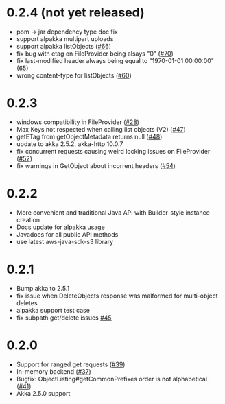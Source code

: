 0.2.4 (not yet released)
=======
* pom -> jar dependency type doc fix
* support alpakka multipart uploads
* support alpakka listObjects ([#66](https://github.com/findify/s3mock/issues/66))
* fix bug with etag on FileProvider being alsays "0" ([#70](https://github.com/findify/s3mock/issues/70))
* fix last-modified header always being equal to "1970-01-01 00:00:00"([65](https://github.com/findify/s3mock/issues/70))
* wrong content-type for listObjects ([#60](https://github.com/findify/s3mock/issues/60))

0.2.3
=======
* windows compatibility in FileProvider ([#28](https://github.com/findify/s3mock/issues/28))
* Max Keys not respected when calling list objects (V2) ([#47](https://github.com/findify/s3mock/issues/47))
* getETag from getObjectMetadata returns null ([#48](https://github.com/findify/s3mock/issues/48))
* update to akka 2.5.2, akka-http 10.0.7
* fix concurrent requests causing weird locking issues on FileProvider ([#52](https://github.com/findify/s3mock/issues/52))
* fix warnings in GetObject about incorrent headers ([#54](https://github.com/findify/s3mock/issues/54))

0.2.2
=======
* More convenient and traditional Java API with Builder-style instance creation
* Docs update for alpakka usage
* Javadocs for all public API methods
* use latest aws-java-sdk-s3 library

0.2.1
=======
* Bump akka to 2.5.1
* fix issue when DeleteObjects response was malformed for multi-object deletes
* alpakka support test case
* fix subpath get/delete issues [#45](https://github.com/findify/s3mock/issues/45)

0.2.0
=======
* Support for ranged get requests ([#39](https://github.com/findify/s3mock/pull/39))
* In-memory backend ([#37](https://github.com/findify/s3mock/pull/37))
* Bugfix: ObjectListing#getCommonPrefixes order is not alphabetical ([#41](https://github.com/findify/s3mock/issues/41))
* Akka 2.5.0 support